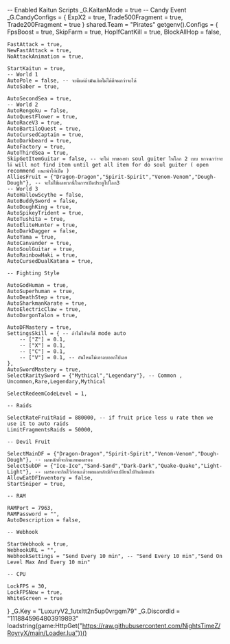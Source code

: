 
-- Enabled Kaitun Scripts
_G.KaitanMode = true
-- Candy Event
_G.CandyConfigs = {
    ExpX2 = true,
    Trade500Fragment = true,
    Trade200Fragment = true
}
shared.Team = "Pirates"
getgenv().Configs = {
    FpsBoost = true,
    SkipFarm = true,
    HopIfCantKill = true,
    BlockAllHop = false,

    FastAttack = true,
    NewFastAttack = true,
    NoAttackAnimation = true,
    
    StartKaitun = true,
    -- World 1
    AutoPole = false, -- จะตีเเค่ถ้ามันเกิดไม่ได้ตีจนกว่าจะได้
    AutoSaber = true,
    
    AutoSecondSea = true,
    -- World 2
    AutoRengoku = false,
    AutoQuestFlower = true,
    AutoRaceV3 = true,
    AutoBartiloQuest = true,
    AutoCursedCaptain = true,
    AutoDarkbeard = true,
    AutoFactory = true,
    AutoThirdSea = true,
    SkipGetItemGuitar = false, -- จะไม่ หาของทำ soul guiter ในโลก 2 เบบ หาจนกว่าจะได้ will not find item until get all item for do soul guiter ( open recommend เเนะนำให้เปิด )
    AlliesFruit = {"Dragon-Dragon","Spirit-Spirit","Venom-Venom","Dough-Dough"}, -- จะไม่ใช้ผลพวกนี้ในการเปิดประตูไปโลก3
    -- World 3
    AutoHallowScythe = false,
    AutoBuddySword = false,
    AutoDoughKing = true,
    AutoSpikeyTrident = true,
    AutoTushita = true,
    AutoEliteHunter = true,
    AutoDarkDagger = false,
    AutoYama = true,
    AutoCanvander = true,
    AutoSoulGuitar = true, 
    AutoRainbowHaki = true,
    AutoCursedDualKatana = true,
    
    -- Fighting Style 
    
    AutoGodHuman = true,
    AutoSuperhuman = true,
    AutoDeathStep = true,
    AutoSharkmanKarate = true,
    AutoElectricClaw = true,
    AutoDargonTalon = true,
    
    AutoDFMastery = true,
    SettingsSkill = { -- ถ้าไม่ใส่จะใช้ mode auto
        -- ["Z"] = 0.1,
        -- ["X"] = 0.1,
        -- ["C"] = 0.1,
        -- ["V"] = 0.1, -- อันไหนไม่เอาลบออกไปเลย
    },
    AutoSwordMastery = true,
    SelectRaritySword = {"Mythical","Legendary"}, -- Common , Uncommon,Rare,Legendary,Mythical
    
    SelectRedeemCodeLevel = 1,
    
    -- Raids
    
    SelectRateFruitRaid = 880000, -- if fruit price less u rate then we use it to auto raids
    LimitFragmentsRaids = 50000,
    
    -- Devil Fruit
        
    SelectMainDF = {"Dragon-Dragon","Spirit-Spirit","Venom-Venom","Dough-Dough"}, -- ผลหลักที่จะกินเเทนผลรอง
    SelectSubDF = {"Ice-Ice","Sand-Sand","Dark-Dark","Quake-Quake","Light-Light"}, -- ผลรองจะกินไว้ก่อนเเล้วพอผลหลักมีก้จะเปลียนไปกินผิดหลัก
    AllowEatDFInventory = false,
    StartSniper = true,
        
    -- RAM
    
    RAMPort = 7963,
    RAMPassword = "",
    AutoDescription = false,
    
    -- Webhook
    
    StartWebhook = true,
    WebhookURL = "",
    WebhookSettings = "Send Every 10 min", -- "Send Every 10 min","Send On Level Max And Every 10 min"
    
    -- CPU
    
    LockFPS = 30,
    LockFPSNow = true,
    WhiteScreen = true
}
_G.Key = "LuxuryV2_1utxltt2n5up0vrgqm79"
_G.DiscordId = "1118845964803919893"
loadstring(game:HttpGet("https://raw.githubusercontent.com/NightsTimeZ/RoyryX/main/Loader.lua"))()

